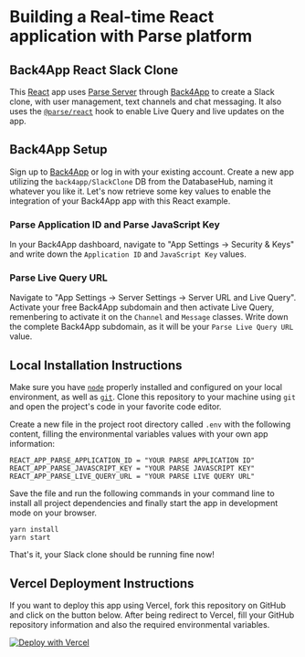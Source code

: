 # Building a Real-time React application with Parse platform
## Back4App React Slack Clone

This [React](https://reactjs.org/) app uses [Parse Server](https://parseplatform.org/) through [Back4App](https://www.back4app.com/) to create a Slack clone, with user management, text channels and chat messaging. It also uses the [`@parse/react`](https://github.com/parse-community/parse-react/tree/master/packages/parse-react) hook to enable Live Query and live updates on the app.

## Back4App Setup

Sign up to [Back4App](https://www.back4app.com/) or log in with your existing account. Create a new app utilizing the `back4app/SlackClone` DB from the DatabaseHub, naming it whatever you like it. Let's now retrieve some key values to enable the integration of your Back4App app with this React example.

### Parse Application ID and Parse JavaScript Key

In your Back4App dashboard, navigate to "App Settings -> Security & Keys" and write down the `Application ID` and `JavaScript Key` values.

### Parse Live Query URL

Navigate to "App Settings -> Server Settings -> Server URL and Live Query". Activate your free Back4App subdomain and then activate Live Query, remenbering to activate it on the `Channel` and `Message` classes. Write down the complete Back4App subdomain, as it will be your `Parse Live Query URL` value.

## Local Installation Instructions

Make sure you have [`node`](https://nodejs.org/en/download/) properly installed and configured on your local environment, as well as [`git`](https://git-scm.com/). Clone this repository to your machine using `git` and open the project's code in your favorite code editor.

Create a new file in the project root directory called `.env` with the following content, filling the environmental variables values with your own app information:

```plain
REACT_APP_PARSE_APPLICATION_ID = "YOUR PARSE APPLICATION ID"
REACT_APP_PARSE_JAVASCRIPT_KEY = "YOUR PARSE JAVASCRIPT KEY"
REACT_APP_PARSE_LIVE_QUERY_URL = "YOUR PARSE LIVE QUERY URL"
```

Save the file and run the following commands in your command line to install all project dependencies and finally start the app in development mode on your browser.

```plain
yarn install
yarn start
```

That's it, your Slack clone should be running fine now!

## Vercel Deployment Instructions

If you want to deploy this app using Vercel, fork this repository on GitHub and click on the button below. After being redirect to Vercel, fill your GitHub repository information and also the required environmental variables.

[![Deploy with Vercel](https://vercel.com/button)](https://vercel.com/new/clone?repository-url=https%3A%2F%2Fgithub.com%2Ftemplates-back4app%2Freact-js-slack-clone&env=REACT_APP_PARSE_APPLICATION_ID,REACT_APP_PARSE_LIVE_QUERY_URL,REACT_APP_PARSE_JAVASCRIPT_KEY&envDescription=Enter%20your%20Application%20ID%2C%20Javascript%20Key%20and%20Real%20Time%20URL&envLink=https%3A%2F%2Fparse-dashboard.back4app.com%2Fapps&project-name=slack-clone-javascript-template&repository-name=slack-clone-javascript-template)

